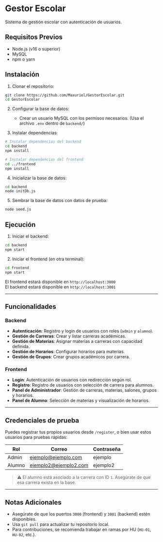 
# Gestor Escolar

Sistema de gestión escolar con autenticación de usuarios.

## Requisitos Previos

- Node.js (v16 o superior)
- MySQL
- npm o yarn

## Instalación

1. Clonar el repositorio:
```bash
git clone https://github.com/Maxuriel/GestorEscolar.git
cd GestorEscolar
```

2. Configurar la base de datos:
   - Crear un usuario MySQL con los permisos necesarios. (Usa el archivo `.env` dentro de `backend/`)


3. Instalar dependencias:
```bash
# Instalar dependencias del backend
cd backend
npm install

# Instalar dependencias del frontend
cd ../frontend
npm install
```

4. Inicializar la base de datos:
```bash
cd backend
node initDb.js
```

5. Sembrar la base de datos con datos de prueba:
```bash
node seed.js
```

## Ejecución

1. Iniciar el backend:
```bash
cd backend
npm start
```

2. Iniciar el frontend (en otra terminal):
```bash
cd frontend
npm start
```

El frontend estará disponible en `http://localhost:3000`  
El backend estará disponible en `http://localhost:3001`

---

## Funcionalidades

### Backend
- **Autenticación**: Registro y login de usuarios con roles (`admin` y `alumno`).
- **Gestión de Carreras**: Crear y listar carreras académicas.
- **Gestión de Materias**: Asignar materias a carreras con capacidad definida.
- **Gestión de Horarios**: Configurar horarios para materias.
- **Gestión de Grupos**: Crear grupos académicos por carrera.

### Frontend
- **Login**: Autenticación de usuarios con redirección según rol.
- **Registro**: Registro de usuarios con selección de carrera para alumnos.
- **Panel de Administrador**: Gestión de carreras, materias, salones, grupos y horarios.
- **Panel de Alumno**: Selección de materias y visualización de horarios.

---

## Credenciales de prueba

Puedes registrar tus propios usuarios desde `/register`, o bien usar estos usuarios para pruebas rápidas:

| Rol     | Correo                  | Contraseña |
|---------|-------------------------|------------|
| Admin   | ejemplo@ejemplo.com     | ejemplo    |
| Alumno  | ejemplo2@ejemplo2.com   | ejemplo2   |

> ⚠️ El alumno está asociado a la carrera con ID `1`. Asegúrate de que esa carrera exista en la base.

---

## Notas Adicionales

- Asegúrate de que los puertos `3000` (frontend) y `3001` (backend) estén disponibles.
- Usa `git pull` para actualizar tu repositorio local.
- Para contribuciones, se recomienda trabajar en ramas por HU (`HU-01`, `HU-02`, etc.).
